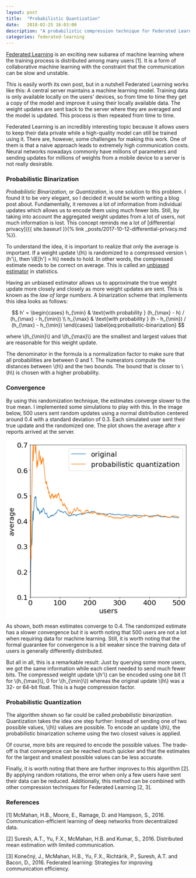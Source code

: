 ```yaml
---
layout: post
title:  "Probabilistic Quantization"
date:   2018-02-25 16:03:00
description: "A probabilistic compression technique for Federated Learning"
categories: federated-learning
---
```


<script src="https://cdnjs.cloudflare.com/ajax/libs/mathjax/2.7.0/MathJax.js?config=TeX-AMS-MML_HTMLorMML" type="text/javascript"></script>

[Federated Learning](https://research.googleblog.com/2017/04/federated-learning-collaborative.html)
is an exciting new subarea of machine learning where the
training process is distributed among many users [1]. It is a form of collaborative
machine learning with the constraint that the communication can be slow and
unstable.

This is easily worth its own post, but in a nutshell Federated Learning works
like this: A central server maintains a machine learning model. Training data is
only available locally on the users' devices, so from time to time they get a copy of the
model and improve it using their locally available data. The weight updates are
sent back to the server where they are averaged and the model is updated. This
process is then repeated from time to time.

Federated Learning is an incredibly interesting topic because it allows users to
keep their data private while a high-quality model can still be trained using
it. There are, however, some challenges for making this work. One of them is
that a naive approach leads to extremely high communication costs. Neural networks
nowadays commonly have millions of parameters and sending updates for millions
of weights from a mobile device to a server is not really desirable.

### Probabilistic Binarization

*Probabilistic Binarization*, or *Quantization*, is one solution to this problem. I found it to be
very elegant, so I decided it would be worth writing a blog post about.
Fundamentally, it removes a lot of information from individual updates which
allows us to encode them using much fewer bits. Still, by taking into account
the aggregated weight updates from a lot of users, not much information is lost.
This concept reminds me a lot of [differential privacy]({{ site.baseurl }}{% link _posts/2017-10-12-differential-privacy.md %}).

To understand the idea, it is important to realize that only the average is
important. If a weight update \\(h\\) is randomized to a compressed version \\(h'\\),
then \\(E[h'] = h\\) needs to hold. In other words, the compressed estimate needs to
be correct on average. This is called an [unbiased
estimator](https://en.wikipedia.org/wiki/Bias_of_an_estimator) in statistics.

Having an unbiased estimator allows us to approximate the true weight update
more closely and closely as more weight updates are sent. This is known as the *law of
large numbers*.
A binarization scheme that implements this idea looks as follows:

$$
	h' = \begin{cases}
		h_{\min} & \text{with probability } (h_{\max} - h) / (h_{\max} - h_{\min})  \\
		h_{\max} & \text{with probability } (h - h_{\min}) / (h_{\max} - h_{\min})
	\end{cases}
    \label{eq:probailistic-binarization}
$$

where \\(h_{\min}\\) and \\(h_{\max}\\) are the smallest and largest values that are
reasonable for this weight update.

The denominator in the formula is a normalization factor to make sure that all
probabilities are between 0 and 1. The numerators compute the distances between
\\(h\\) and the two bounds. The bound that is closer to \\(h\\) is chosen with a
higher probability.

### Convergence

By using this randomization technique, the estimates converge slower to the true
mean. I implemented some simulations to play with this. In the image below, 500
users sent random updates using a normal distribution centered around 0.4 with
a standard deviation of 0.3. Each simulated user sent their true update and the
randomized one. The plot shows the average after $x$ reports arrived at the
server.

![Convergence](../assets/posts/probabilistic-quantization/law-of-large-numbers.png)

As shown, both mean estimates converge to 0.4. The randomized estimate has a
slower convergence but it is worth noting that 500 users are not a lot when
requiring data for machine learning. Still, it is worth noting that the formal
guarantee for convergence is a bit weaker since the training data of users is
generally differently distributed.

But all in all, this is a remarkable result: Just by querying some more users,
we got the same information while each client needed to send much fewer bits.
The compressed weight update \\(h'\\) can be encoded using one bit (1 for \\(h_{\max}\\), 0 for \\(h_\{\min}\\))
whereas the original update \\(h\\) was a 32- or 64-bit float. This is a
huge compression factor.

### Probabilistic Quantization

The algorithm shown so far could be called *probabilistic binarization*.
Quantization takes the idea one step further: Instead of sending one of two
possible values, \\(h\\) values are possible. To encode an update \\(h\\), the
probabilistic binarization scheme using the two closest values is applied.

Of course, more bits are required to encode the possible values. The trade-off
is that convergence can be reached much quicker and that the estimates for the
largest and smallest possible values can be less accurate.

Finally, it is worth noting that there are further improves to this algorithm [2].
By applying random rotations, the error when only a few users have sent their
data can be reduced. Additionally, this method can be combined with other
compression techniques for Federated Learning [2, 3].

### References

[1] McMahan, H.B., Moore, E., Ramage, D. and Hampson, S., 2016. Communication-efficient learning of deep networks from decentralized data.

[2] Suresh, A.T., Yu, F.X., McMahan, H.B. and Kumar, S., 2016. Distributed mean estimation with limited communication.

[3] Konečný, J., McMahan, H.B., Yu, F.X., Richtárik, P., Suresh, A.T. and Bacon, D., 2016. Federated learning: Strategies for improving communication efficiency.
